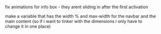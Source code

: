 fix animations for info box - they arent sliding in after the first activation

make a variable that has the width % and max-width for the navbar and the main content
(so if i want to tinker with the dimensions i only have to change it in one place)
